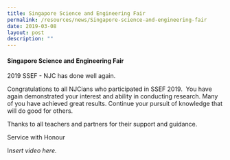```yaml
---
title: Singapore Science and Engineering Fair
permalink: /resources/news/Singapore-science-and-engineering-fair
date: 2019-03-08
layout: post
description: ""
---
```

#### Singapore Science and Engineering Fair

2019 SSEF - NJC has done well again.

Congratulations to all NJCians who participated in SSEF 2019.  You have again demonstrated your interest and ability in conducting research. Many of you have achieved great results. Continue your pursuit of knowledge that will do good for others.

Thanks to all teachers and partners for their support and guidance.

Service with Honour

I*nsert video here.*